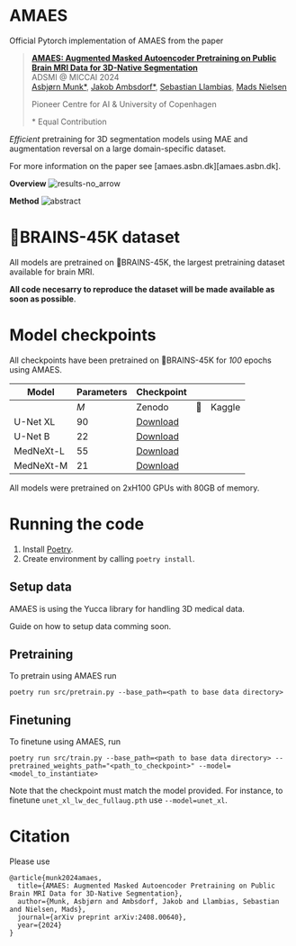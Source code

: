 # AMAES

Official Pytorch implementation of AMAES from the paper

> **[AMAES: Augmented Masked Autoencoder Pretraining on Public Brain MRI Data for 3D-Native Segmentation](https://arxiv.org/abs/2408.00640v2)** <br>
> ADSMI @ MICCAI 2024 <br>
> [Asbjørn Munk*](https://asbn.dk), [Jakob Ambsdorf*](https://scholar.google.de/citations?user=Cj2NnUIAAAAJ&hl=en), [Sebastian Llambias](https://scholar.google.com/citations?user=axb26RQAAAAJ&hl=en), [Mads Nielsen](https://scholar.google.de/citations?user=2QCJXEkAAAAJ&hl=en)
>
> Pioneer Centre for AI & University of Copenhagen
>
> \* Equal Contribution

_Efficient_ pretraining for 3D segmentation models using MAE and augmentation reversal on a large domain-specific dataset.

For more information on the paper see [amaes.asbn.dk][amaes.asbn.dk].

**Overview**
![results-no_arrow](https://github.com/user-attachments/assets/9e125d38-34d9-48da-83c8-20db612fb153)

**Method**
![abstract](https://github.com/user-attachments/assets/37518818-2b7d-415e-86bb-47ded4e41545)



# 🧠BRAINS-45K dataset
All models are pretrained on 🧠BRAINS-45K, the largest pretraining dataset available for brain MRI.

**All code necesarry to reproduce the dataset will be made available as soon as possible**.

# Model checkpoints

All checkpoints have been pretrained on 🧠BRAINS-45K for _100_ epochs using AMAES.

| Model     | Parameters      | Checkpoint |   |        |
|-----------|-----------------|------------|---|--------|
|           | _M_             | Zenodo     | 🤗 | Kaggle |
| U-Net XL  | 90              | [Download](https://zenodo.org/records/13604788/files/unet_xl_lw_dec_fullaug.pth?download=1) |   |        |
| U-Net B   | 22              | [Download](https://zenodo.org/records/13604788/files/unet_b_lw_dec_fullaug.pth?download=1) |   |        |
| MedNeXt-L | 55              | [Download](https://zenodo.org/records/13604788/files/mednext_l3_lw_dec_fullaug.pth?download=1) |   |        |
| MedNeXt-M | 21              | [Download](https://zenodo.org/records/13604788/files/mednext_m3_lw_dec_fullaug.pth?download=1) |   |        |

All models were pretrained on 2xH100 GPUs with 80GB of memory.

# Running the code

1. Install [Poetry](https://python-poetry.org/docs/).
2. Create environment by calling `poetry install`.

## Setup data
AMAES is using the Yucca library for handling 3D medical data.

Guide on how to setup data comming soon.

## Pretraining

To pretrain using AMAES run

```
poetry run src/pretrain.py --base_path=<path to base data directory>
```

## Finetuning

To finetune using AMAES, run

```
poetry run src/train.py --base_path=<path to base data directory> --pretrained_weights_path="<path_to_checkpoint>" --model=<model_to_instantiate>
```
Note that the checkpoint must match the model provided. For instance, to finetune `unet_xl_lw_dec_fullaug.pth` use `--model=unet_xl`.


# Citation

Please use

```
@article{munk2024amaes,
  title={AMAES: Augmented Masked Autoencoder Pretraining on Public Brain MRI Data for 3D-Native Segmentation},
  author={Munk, Asbjørn and Ambsdorf, Jakob and Llambias, Sebastian and Nielsen, Mads},
  journal={arXiv preprint arXiv:2408.00640},
  year={2024}
}
```
